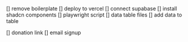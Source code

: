 [] remove boilerplate
[] deploy to vercel
[] connect supabase
[] install shadcn components
[] playwright script
[] data table files
[] add data to table

[] donation link
[] email signup
